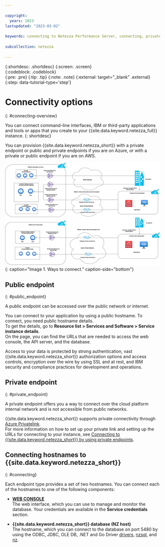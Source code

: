 ```yaml
---

copyright:
  years: 2023
lastupdated: "2023-03-02"

keywords: connecting to Netezza Performance Server, connecting, private endpoint, public endpoint, public and private endpoints, web console,

subcollection: netezza

---
```


{:shortdesc: .shortdesc}
{:screen: .screen}  
{:codeblock: .codeblock}  
{:pre: .pre}
{:tip: .tip}
{:note: .note}
{:external: target="_blank" .external}
{:step: data-tutorial-type='step'}

# Connectivity options
{: #connecting-overview}

You can connect command-line interfaces, IBM or third-party applications and tools or apps that you create to your {{site.data.keyword.netezza_full}} instance.
{: shortdesc}

You can provision {{site.data.keyword.netezza_short}} with a private endpoint or public and private endpoints if you are on Azure, or with a private or public endpoint if you are on AWS.

![Connectivity options](../images/networking.png){: caption="Image 1. Ways to connect." caption-side="bottom"}

## Public endpoint
{: #public_endpoint}

A public endpoint can be accessed over the public network or internet.

You can connect to your application by using a public hostname. To connect, you need public hostname details.  
To get the details, go to **Resource list > Services and Software > Service instance details**.  
On the page, you can find the URLs that are needed to access the web console, the API server, and the database.

Access to your data is protected by strong authentication, vast {{site.data.keyword.netezza_short}} authorization options and access controls, encryption over the wire by using SSL and at rest, and IBM security and compliance practices for development and operations.

## Private endpoint
{: #private_endpoint} 

A private endpoint offers you a way to connect over the cloud platform internal network and is not accessible from public networks.

{{site.data.keyword.netezza_short}} supports private connectivity through [Azure Privatelink](https://azure.microsoft.com/en-us/pricing/details/private-link/#overview).  
For more information on how to set up your private link and setting up the URLs for connecting to your instance, see [Connecting to {{site.data.keyword.netezza_short}} by using private endpoints](/docs/netezza?topic=netezza-connecting-to-netezza-performance-server-by-using-private-endpoints&interface=ui).

## Connecting hostnames to {{site.data.keyword.netezza_short}}
{: #connecting}

Each endpoint type provides a set of two hostnames. You can connect each of the hostnames to one of the following components:

- **[WEB CONSOLE](/docs/netezza?topic=netezza-getstarted-console)**  
   The web interface, which you can use to manage and monitor the database. Your credentials are available in the **Service credentials** section.

- **{{site.data.keyword.netezza_short}} database (NZ host)**  
   The hostname, which you can connect to the database on port 5480 by using the ODBC, JDBC, OLE DB, .NET and Go Driver [drivers](https://www.ibm.com/docs/en/netezza?topic=npsdu-drivers-language-support-2), [nzsql](https://www.ibm.com/docs/en/netezza?topic=sc-nzsql-command-2), and [nz](https://test.cloud.ibm.com/docs/netezza?topic=netezza-nztool).  
